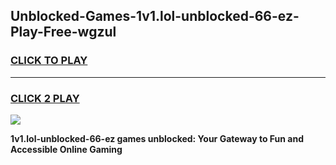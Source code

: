 
## Unblocked-Games-1v1.lol-unblocked-66-ez-Play-Free-wgzul
<h3>
<a href="https://premium76.site?title=1v1.lol-unblocked-66-ez&ref=24M">CLICK TO PLAY</a></h3>
<hr>

<h3>
<a href="https://premium76.site?title=1v1.lol-unblocked-66-ez&ref=24M">CLICK 2 PLAY</a>
  
</h3>

<a href="https://premium76.site?title=1v1.lol-unblocked-66-ez&ref=24M"><img src="https://clearcache.store/games.png"></a>


**1v1.lol-unblocked-66-ez games unblocked: Your Gateway to Fun and Accessible Online Gaming**
